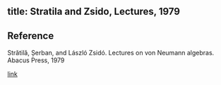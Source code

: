 title: Stratila and Zsido, Lectures, 1979 
---

## Reference

Strătilă, Șerban, and László Zsidó. Lectures on von Neumann algebras. Abacus Press, 1979

[link](https://www.imsc.res.in/~sunder/stratila-zsido-lectures-on-von-neumann-algebras.pdf)

